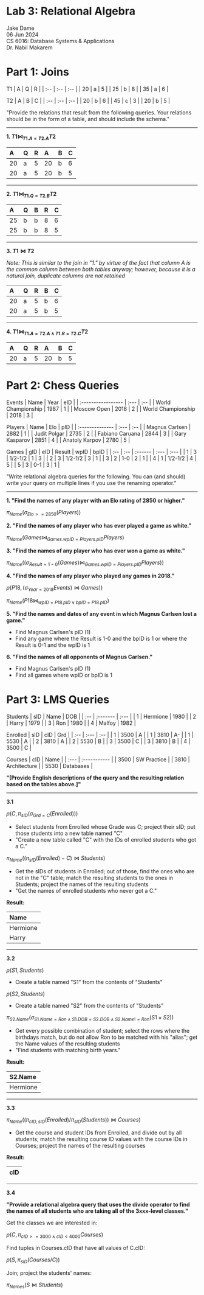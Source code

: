 # Lab 3: Relational Algebra

Jake Dame  
06 Jun 2024  
CS 6016: Database Systems & Applications  
Dr. Nabil Makarem  

# Part 1: Joins

T1
| A   | Q   | R   |
| :-- | :-- | :-- |
| 20  | a   | 5   |
| 25  | b   | 8   |
| 35  | a   | 6   |

T2
| A   | B   | C   |
| :-- | :-- | :-- |
| 20  | b   | 6   |
| 45  | c   | 3   |
| 20  | b   | 5   |

"Provide the relations that result from the following queries. Your relations should be in the form of a table, and should include the schema."

___

**1. $T1 \bowtie_{T1.A=T2.A} T2$**

| A   | Q   | R   | A   | B   | C   |
| :-- | :-- | :-- | :-- | :-- | :-- |
| 20  | a   | 5   | 20  | b   | 6   |
| 20  | a   | 5   | 20  | b   | 5   |

___

**2. $T1 \bowtie_{T1.Q=T2.B} T2$**

| A   | Q   | B   | R   | C   |
| :-- | :-- | :-- | :-- | :-- |
| 25  | b   | b   | 8   | 6   |
| 25  | b   | b   | 8   | 5   |

___

**3. $T1 \bowtie T2$**

*Note: This is similar to the join in "1." by virtue of the fact that column A is the common column between both tables anyway; however, because it is a natural join, duplicate columns are not retained*

| A   | Q   | R   | B   | C   |
| :-- | :-- | :-- | :-- | :-- |
| 20  | a   | 5   | b   | 6   |
| 20  | a   | 5   | b   | 5   |

___

**4. $T1 \bowtie_{T1.A = T2.A \land T1.R = T2.C} T2$**

| A   | Q   | R   | A   | B   | C   |
| :-- | :-- | :-- | :-- | :-- | :-- |
| 20  | a   | 5   | 20  | b   | 5   |

# Part 2: Chess Queries

Events
| Name               | Year | eID |
| :----------------- | :--- | :-- |
| World Championship | 1987 | 1   |
| Moscow Open        | 2018 | 2   |
| World Championship | 2018 | 3   |

Players
| Name            | Elo  | pID |
| :-------------- | :--- | :-- |
| Magnus Carlsen  | 2882 | 1   |
| Judit Polgar    | 2735 | 2   |
| Fabiano Caruana | 2844 | 3   |
| Gary Kasparov   | 2851 | 4   |
| Anatoly Karpov  | 2780 | 5   |

Games
| gID | eID | Result  | wpID | bpID |
| :-- | :-- | :------ | :--- | :--- |
| 1   | 3   | 1/2-1/2 | 1    | 3    |
| 2   | 3   | 1/2-1/2 | 3    | 1    |
| 3   | 2   | 1-0     | 2    | 1    |
| 4   | 1   | 1/2-1/2 | 4    | 5    |
| 5   | 3   | 0-1     | 3    | 1    |

"Write relational algebra queries for the following. You can (and should) write your query on multiple lines if you use the renaming operator."

___

**1. "Find the names of any player with an Elo rating of 2850 or higher."**

$\pi_{Name}(\sigma_{Elo >= 2850}(Players))$

**2. "Find the names of any player who has ever played a game as white."**

$\pi_{Name}(Games \bowtie_{Games.wpID = Players.pID} Players)$

**3. "Find the names of any player who has ever won a game as white."**

$\pi_{Name}((\sigma_{Result = 1-0}(Games) \bowtie_{Games.wpID = Players.pID} Players))$

**4. "Find the names of any player who played any games in 2018."**

$\rho(P18, (\sigma_{Year = 2018} Events) \bowtie Games))$

$\pi_{Name}( P18 \bowtie_{wpID=P18.pID \lor bpID=P18.pID})$

**5. "Find the names and dates of any event in which Magnus Carlsen lost a game."**
- Find Magnus Carlsen's pID (1)
- Find any game where the Result is 1-0 and the bpID is 1 or where the Result is 0-1 and the wpID is 1

**6. "Find the names of all opponents of Magnus Carlsen."**
- Find Magnus Carlsen's pID (1)
- Find all games where wpID or bpID is 1

# Part 3: LMS Queries

Students
| sID | Name     | DOB  |
| :-- | :------- | :--- |
| 1   | Hermione | 1980 |
| 2   | Harry    | 1979 |
| 3   | Ron      | 1980 |
| 4   | Malfoy   | 1982 |

Enrolled
| sID | cID  | Grd |
| :-- | :--- | :-- |
| 1   | 3500 | A   |
| 1   | 3810 | A-  |
| 1   | 5530 | A   |
| 2   | 3810 | A   |
| 2   | 5530 | B   |
| 3   | 3500 | C   |
| 3   | 3810 | B   |
| 4   | 3500 | C   |

Courses
| cID  | Name         |
| :--- | :----------- |
| 3500 | SW Practice  |
| 3810 | Architecture |
| 5530 | Databases    |

**"\[Provide English descriptions of the query and the resulting relation based on the tables above.\]"**

___

**3.1**

$\rho(C, \pi_{sID}(\sigma_{Grd = C}(Enrolled)))$
- Select students from  Enrolled whose Grade was C; project their sID; put those students into a new table named "C"
- "Create a new table called "C" with the IDs of enrolled students who got a C."

$\pi_{Name}((\pi_{sID}(Enrolled) - C) \bowtie Students)$
- Get the sIDs of students in Enrolled; out of those, find the ones who are not in the "C" table; match the resulting students to the ones in Students; project the names of the resulting students
- "Get the names of enrolled students who never got a C."

**Result:**

| Name     |
| :------- |
| Hermione |
| Harry    |

___

**3.2**

$\rho(S1, Students)$
- Create a table named "S1" from the contents of "Students"

$\rho(S2, Students)$
- Create a table named "S2" from the contents of "Students"

$\pi_{S2.Name}(\sigma_{S1.Name=Ron \land S1.DOB=S2.DOB \land S2.Name != Ron}(S1 \times S2))$
- Get every possible combination of student; select the rows where the birthdays match, but do not allow Ron to be matched with his "alias"; get the Name values of the resulting students
- "Find students with matching birth years."

**Result:**

| S2.Name  |
| :------- |
| Hermione |

___

**3.3**

$\pi_{Name}(( \pi_{cID,sID}(Enrolled) / \pi_{sID}(Students) ) \bowtie Courses)$
- Get the course and student IDs from Enrolled, and divide out by all students; match the resulting course ID values with the course IDs in Courses; project the names of the resulting courses

**Result:**

| cID |
| :-- |

___

**3.4**

**"Provide a relational algebra query that uses the divide operator to find the names of all students who are taking all of the 3xxx-level classes."**

Get the classes we are interested in:

$\rho(C, \pi_{cID >= 3000 \land cID< 4000} Courses)$

Find tuples in Courses.cID that have all values of C.cID:

$\rho(S, \pi_{sID}(Courses/C))$

Join; project the students' names:

$\pi_{Names}(S \bowtie Students)$
